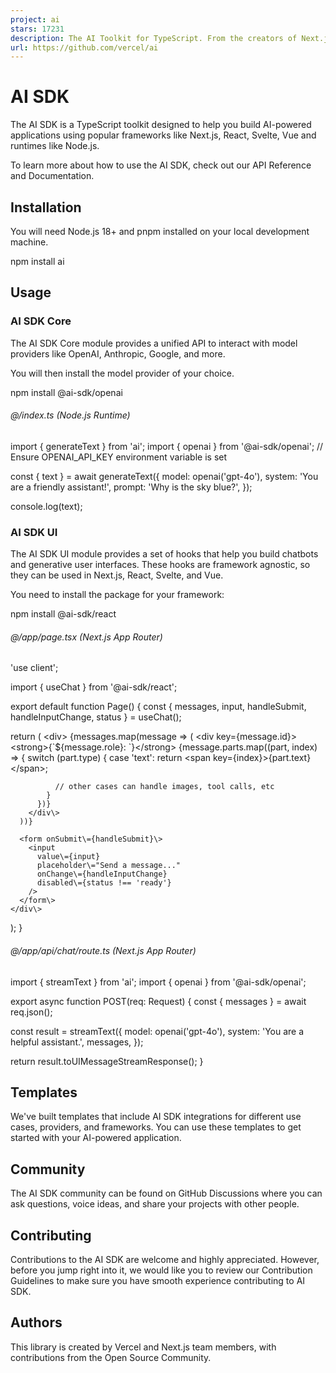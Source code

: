 ```yaml
---
project: ai
stars: 17231
description: The AI Toolkit for TypeScript. From the creators of Next.js, the AI SDK is a free open-source library for building AI-powered applications and agents 
url: https://github.com/vercel/ai
---
```


AI SDK
======

The AI SDK is a TypeScript toolkit designed to help you build AI-powered applications using popular frameworks like Next.js, React, Svelte, Vue and runtimes like Node.js.

To learn more about how to use the AI SDK, check out our API Reference and Documentation.

Installation
------------

You will need Node.js 18+ and pnpm installed on your local development machine.

npm install ai

Usage
-----

### AI SDK Core

The AI SDK Core module provides a unified API to interact with model providers like OpenAI, Anthropic, Google, and more.

You will then install the model provider of your choice.

npm install @ai-sdk/openai

###### @/index.ts (Node.js Runtime)

import { generateText } from 'ai';
import { openai } from '@ai-sdk/openai'; // Ensure OPENAI\_API\_KEY environment variable is set

const { text } \= await generateText({
  model: openai('gpt-4o'),
  system: 'You are a friendly assistant!',
  prompt: 'Why is the sky blue?',
});

console.log(text);

### AI SDK UI

The AI SDK UI module provides a set of hooks that help you build chatbots and generative user interfaces. These hooks are framework agnostic, so they can be used in Next.js, React, Svelte, and Vue.

You need to install the package for your framework:

npm install @ai-sdk/react

###### @/app/page.tsx (Next.js App Router)

'use client';

import { useChat } from '@ai-sdk/react';

export default function Page() {
  const { messages, input, handleSubmit, handleInputChange, status } \=
    useChat();

  return (
    <div\>
      {messages.map(message \=> (
        <div key\={message.id}\>
          <strong\>{\`${message.role}: \`}</strong\>
          {message.parts.map((part, index) \=> {
            switch (part.type) {
              case 'text':
                return <span key\={index}\>{part.text}</span\>;

              // other cases can handle images, tool calls, etc
            }
          })}
        </div\>
      ))}

      <form onSubmit\={handleSubmit}\>
        <input
          value\={input}
          placeholder\="Send a message..."
          onChange\={handleInputChange}
          disabled\={status !== 'ready'}
        />
      </form\>
    </div\>
  );
}

###### @/app/api/chat/route.ts (Next.js App Router)

import { streamText } from 'ai';
import { openai } from '@ai-sdk/openai';

export async function POST(req: Request) {
  const { messages } \= await req.json();

  const result \= streamText({
    model: openai('gpt-4o'),
    system: 'You are a helpful assistant.',
    messages,
  });

  return result.toUIMessageStreamResponse();
}

Templates
---------

We've built templates that include AI SDK integrations for different use cases, providers, and frameworks. You can use these templates to get started with your AI-powered application.

Community
---------

The AI SDK community can be found on GitHub Discussions where you can ask questions, voice ideas, and share your projects with other people.

Contributing
------------

Contributions to the AI SDK are welcome and highly appreciated. However, before you jump right into it, we would like you to review our Contribution Guidelines to make sure you have smooth experience contributing to AI SDK.

Authors
-------

This library is created by Vercel and Next.js team members, with contributions from the Open Source Community.
